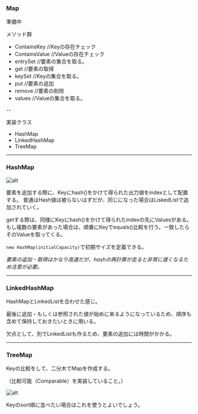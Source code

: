 ### Map

準備中

メソッド群

* ContainsKey //Keyの存在チェック
* ContainsValue //Valueの存在チェック
* entrySet //要素の集合を取る。
* get //要素の取得
* keySet //Keyの集合を取る。
* put //要素の追加
* remove //要素の削除
* values //Valueの集合を取る。

--

実装クラス

* HashMap
* LinkedHashMap
* TreeMap

---

### HashMap

![alt](./hashMap.jpg)

要素を追加する際に、Keyにhash()をかけて得られた出力値をindexとして配置する。
普通はHash値は被らないはずだが、同じになった場合はLiskedListで追加されていく。

getする際は、同様にKeyにhash()をかけて得られたindexの先にValuesがある。
もし複数の要素があった場合は、順番にKeyでequals()比較を行う。一致したらそのValueを取ってくる。


`new HashMap(initialCapacity)`で初期サイズを定義できる。

*要素の追加・取得はかなり高速だが、hashの再計算が走ると非常に遅くなるため注意が必要。*

---

### LinkedHashMap
HashMapとLinkedListを合わせた感じ。

最後に追加・もしくは参照された値が始めに来るようになっているため、順序も含めて保持しておきたいときに用いる。

欠点として、別でLinkedListも作るため、要素の追加には時間がかかる。

---

### TreeMap
Keyの比較をして、二分木でMapを作成する。

（比較可能（Comparable）を実装していること。）

![alt](./treeMap.jpg)

Keyのsort順に並べたい場合はこれを使うとよいでしょう。
